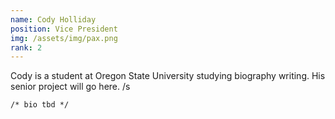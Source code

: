 ```yaml
---
name: Cody Holliday
position: Vice President
img: /assets/img/pax.png
rank: 2
---
```


Cody is a student at Oregon State University studying biography writing. His senior project will go here. /s

`/* bio tbd */`
